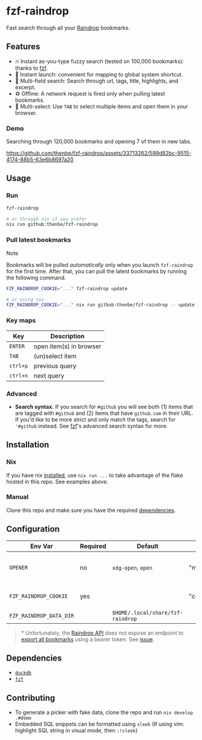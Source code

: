 # fzf-raindrop

Fast search through all your [Raindrop](https://raindrop.io/) bookmarks.

## Features

- 🔥 Instant as-you-type fuzzy search (tested on 100,000 bookmarks): thanks to [fzf](https://github.com/junegunn/fzf).
- 🚀 Instant launch: convenient for mapping to global system shortcut.
- 🔭 Multi-field search: Search through url, tags, title, highlights, and excerpt.
- ♻️ Offline: A network request is fired only when pulling latest bookmarks.
- 🐙 Multi-select: Use `TAB` to select multiple items and open them in your browser.

### Demo

Searching through 120,000 bookmarks and opening 7 of them in new tabs.

https://github.com/thenbe/fzf-raindrop/assets/33713262/599d82bc-9515-4174-88b5-63e6b8697a20

## Usage

### Run

```sh
fzf-raindrop

# or through nix if you prefer
nix run github:thenbe/fzf-raindrop
```

### Pull latest bookmarks

> [!NOTE]
> Bookmarks will be pulled _automatically_ only when you launch `fzf-raindrop` for the first time. After that, you can pull the latest bookmarks by running the following command.

```sh
FZF_RAINDROP_COOKIE="..." fzf-raindrop update

# or using nix
FZF_RAINDROP_COOKIE="..." nix run github:thenbe/fzf-raindrop -- update
```

### Key maps

| Key      | Description             |
| -------- | ----------------------- |
| `ENTER`  | open item(s) in browser |
| `TAB`    | (un)select item         |
| `ctrl+p` | previous query          |
| `ctrl+n` | next query              |

### Advanced

- **Search syntax.** If you search for `#github` you will see both (1) items that are tagged with `#github` and (2) items that have `github.com` in their URL. If you'd like to be more strict and only match the tags, search for `'#github` instead. See [fzf](https://github.com/junegunn/fzf#search-syntax)'s advanced search syntax for more.

## Installation

### Nix

If you have nix [installed](https://zero-to-nix.com/start/install), use `nix run ...` to take advantage of the flake hosted in this repo. See examples above.

### Manual

Clone this repo and make sure you have the required [dependencies](#dependencies).

## Configuration

| Env Var                 | Required | Default                           | Example                | Notes                         |
| ----------------------- | -------- | --------------------------------- | ---------------------- | ----------------------------- |
| `OPENER`                | no       | `xdg-open`, `open`                | "mimeo" or "firefox"   | Program used to launch URLs   |
| `FZF_RAINDROP_COOKIE`   | yes      |                                   | "connect.sid=s%123..." | Get from browser's devtools\* |
| `FZF_RAINDROP_DATA_DIR` |          | `$HOME/.local/share/fzf-raindrop` |                        |                               |

> \* Unfortunately, the [Raindrop API](https://developer.raindrop.io/) does not expose an endpoint to [export all bookmarks](https://help.raindrop.io/backups/#downloading-a-backup) using a bearer token. See [issue](https://github.com/thenbe/fzf-raindrop/issues/1).

## Dependencies

- [`duckdb`](https://github.com/duckdb/duckdb)
- [`fzf`](https://github.com/junegunn/fzf)

## Contributing

- To generate a picker with fake data, clone the repo and run `nix develop .#demo`
- Embedded SQL snippets can be formatted using `sleek` (If using vim: highlight SQL string in visual mode, then `:!sleek`)
